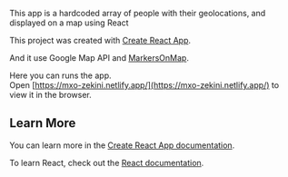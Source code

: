 This app is a hardcoded array of people with their geolocations, and
displayed on a map using React

This project was created with [Create React App](https://github.com/facebook/create-react-app).

And it use Google Map API and [MarkersOnMap](https://www.npmjs.com/package/markers-on-map-react).

Here you can runs the app.<br />
Open [https://mxo-zekini.netlify.app/](https://mxo-zekini.netlify.app/) to view it in the browser.


## Learn More

You can learn more in the [Create React App documentation](https://facebook.github.io/create-react-app/docs/getting-started).

To learn React, check out the [React documentation](https://reactjs.org/).

